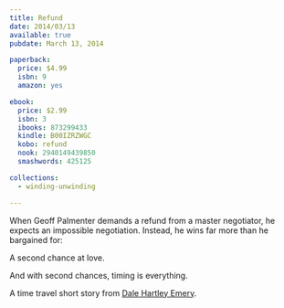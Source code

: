 ```yaml
---
title: Refund
date: 2014/03/13
available: true
pubdate: March 13, 2014

paperback:
  price: $4.99
  isbn: 9
  amazon: yes

ebook:
  price: $2.99
  isbn: 3
  ibooks: 873299433
  kindle: B00IZRZWGC
  kobo: refund
  nook: 2940149439850
  smashwords: 425125

collections:
  - winding-unwinding

---
```


When Geoff Palmenter demands a refund from a master negotiator,
he expects an impossible negotiation.
Instead,
he wins far more than he bargained for: 

A second chance at love. 

And with second chances, timing is everything. 

A time travel short story from
[Dale Hartley Emery](http://dalehartleyemery.com/).
